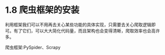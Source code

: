 # 1.8 爬虫框架的安装

利用框架我们可以不用再去关心某些功能的具体实现，只需要去关心爬取逻辑即可。有了它们，可以大大简化代码量，而且架构也会变得清晰，爬取效率也会高许多。

爬虫框架:PySpider、Scrapy

